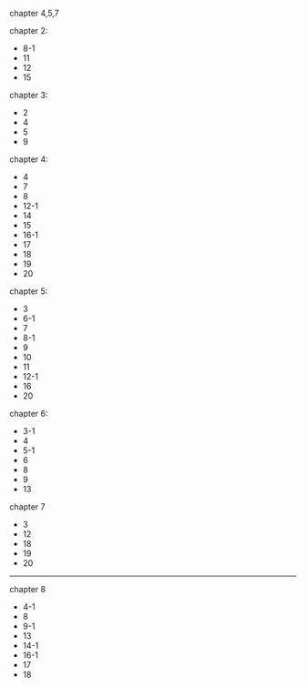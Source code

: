 chapter 4,5,7

chapter 2: 
+ 8-1
+ 11
+ 12
+ 15

chapter 3:
+ 2
+ 4
+ 5
+ 9


chapter 4:
+ 4 
+ 7
+ 8
+ 12-1
+ 14
+ 15
+ 16-1
+ 17
+ 18
+ 19
+ 20 

chapter 5: 
+ 3 
+ 6-1
+ 7
+ 8-1
+ 9
+ 10
+ 11
+ 12-1
+ 16
+ 20

chapter 6:
+ 3-1
+ 4
+ 5-1
+ 6
+ 8
+ 9
+ 13

chapter 7
+ 3
+ 12
+ 18 
+ 19
+ 20

---------------
chapter 8
+ 4-1
+ 8
+ 9-1
+ 13
+ 14-1
+ 16-1
+ 17
+ 18


